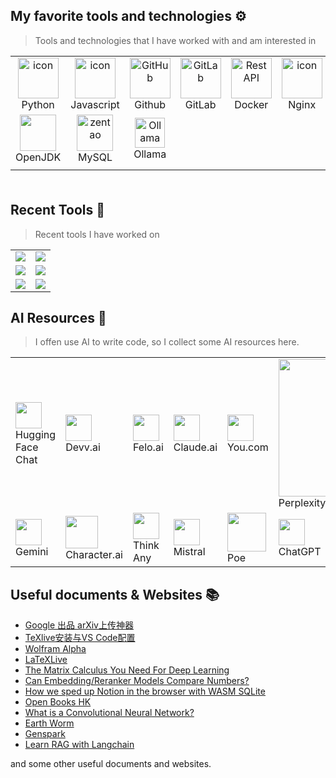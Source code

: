 <!--
**tufeiping/tufeiping** is a ✨ _special_ ✨ repository because its `README.md` (this file) appears on your GitHub profile.

Here are some ideas to get you started:

- 🔭 I’m currently working on ...
- 🌱 I’m currently learning ...
- 👯 I’m looking to collaborate on ...
- 🤔 I’m looking for help with ...
- 💬 Ask me about ...
- 📫 How to reach me: ...
- 😄 Pronouns: ...
- ⚡ Fun fact: ...
-->

## My favorite tools and technologies ⚙️

> Tools and technologies that I have worked with and am interested in

<div style="width: 100%; height: 205px;">
<table style="overflow: hidden;">
  <tr>
    <td align="center" width="96">
       <a href="#macropower-tech">
        <img src="https://techstack-generator.vercel.app/python-icon.svg" alt="icon" width="65" height="65" />
      </a>
      <br>Python
    </td>
    <td align="center" width="96">
      <img src="https://techstack-generator.vercel.app/js-icon.svg" alt="icon" width="65" height="65" />
      <br>Javascript
    </td>
    <td align="center" width="96">
        <img src="https://techstack-generator.vercel.app/github-icon.svg" width="65" height="65" alt="GitHub" />
      <br>Github
    </td>
    <td align="center" width="96">
        <img src="https://skillicons.dev/icons?i=gitlab" width="65" height="65" alt="GitLab" />
      <br>GitLab
    </td>
       <td align="center" width="96">
        <img src="https://techstack-generator.vercel.app/docker-icon.svg" width="65" height="65" alt="Rest API" />
      <br>Docker
    </td>
       <td align="center" width="96">
        <img src="https://techstack-generator.vercel.app/nginx-icon.svg" alt="icon" width="65" height="65" />
      <br>Nginx
       </td>
    <td align="center" width="96">
        <a href="https://www.typescriptlang.org/" target="_blank">
        <img src="https://techstack-generator.vercel.app/ts-icon.svg" width="58px"/>
        </a>
      <br>TypeScript
    </td>
    <td align="center"  width="96">
       <a href="https://www.rancher.com/" target="_blank"> <img src="https://avatars.githubusercontent.com/u/9343010?s=200&v=4" width="48" height="48" alt="Rancher" /></a>
      <br>Rancher
    </td>
    <td align="center"  width="96">
       <a href="https://www.npmjs.com/" target="_blank"> <img src="https://static-production.npmjs.com/7a7ffabbd910fc60161bc04f2cee4160.png" width="52px"/></a>
      <br>NPM
    </td>
  </tr>
  <tr>
    <td align="center" width="96">
        <a href="https://github.com/openjdk/jdk" target="_blank">
        <img src="https://techstack-generator.vercel.app/java-icon.svg" width="58px" /></a>
      <br>OpenJDK
    </td>
    <td align="center"  width="96">
       <a href="https://www.mysql.com/" target="_blank"> <img src="https://techstack-generator.vercel.app/mysql-icon.svg" width="58" height="58" alt="zentao" /></a>
      <br>MySQL
    </td>
    <td align="center" width="96">
       <a href="https://github.com/ollama/ollama" target="_blank"> <img src="https://ollama.com/public/ollama.png" width="48" height="48" alt="Ollama" /></a>
      <br>Ollama
    </td>
    <td colspan="6"></td>
  </tr>
 <tr>
 </tr>
<tr>
<td colspan="9"></td>
</tr>
</table>
</div>

## Recent Tools 🔧
> Recent tools I have worked on

<table>
<tr>
<td>
<a href="https://github.com/tufeiping/DockerTarBuilder">
  <img align="center" src="https://github-readme-stats.vercel.app/api/pin/?username=tufeiping&repo=DockerTarBuilder&theme=default" />
</a>
</td>
<td>
<a href="https://github.com/tufeiping/latex-tools">
<img align="center" src="https://github-readme-stats.vercel.app/api/pin/?username=tufeiping&repo=latex-tools&theme=default" />
</a>
</td>
</tr>
<tr>
<td>
<a href="https://github.com/google-research/arxiv-latex-cleaner">
<img align="center" src="https://github-readme-stats.vercel.app/api/pin/?username=google-research&repo=arxiv-latex-cleaner&theme=default" />
</a>
</td>
<td>
<a href="https://github.com/qkrdmstlr3/techstack-generator">
<img align="center" src="https://github-readme-stats.vercel.app/api/pin/?username=qkrdmstlr3&repo=techstack-generator&theme=default" />
</a>
</td>
</tr>
<tr>
<td>
<a href="https://github.com/bitovi/react-to-web-component">
<img align="center" src="https://github-readme-stats.vercel.app/api/pin/?username=bitovi&repo=react-to-web-component&theme=default" />
</a>
</td>
<td>
<a href="https://github.com/tufeiping/excalidraw">
<img align="center" src="https://github-readme-stats.vercel.app/api/pin/?username=tufeiping&repo=excalidraw&theme=default" />
</a>
</td>
</tr>
</table>

## AI Resources 🤖

> I offen use AI to write code, so I collect some AI resources here.

<table>
<tr>
<td>
  <a href="https://huggingface.co/chat">
  <img align="center" width="42px" src="https://huggingface.co/chat/huggingchat/logo.svg" />
  </a><br/>
  Hugging Face Chat
</td>
<td>
<a href="https://devv.ai">
<img src="https://hub.devv.ai/_next/image?url=https%3A%2F%2Ffb-usercontent.fra1.cdn.digitaloceanspaces.com%2F1710515383794.png&w=96&q=75" width="42px" />
</a><br/>
Devv.ai
</td>
<td>
<a href="https://felo.ai/" target="_blank">
<img src="https://felo.ai/icon.svg" width="42px" />
</a><br/>
Felo.ai
</td>
<td>
<a href="https://claude.ai">
  <img src="https://downloads.intercomcdn.com/i/o/546010/2e39352aaa95b44e966b380e/669122d1461c59c54866f83e622136ab.png" width="42px" />
  </a><br/>
  Claude.ai
</td>
  <td>
<a href="https://you.com/">
  <img src="https://pbs.twimg.com/profile_images/1814006937194795008/LW6Ol2Q1_400x400.png" width="42px" />
  </a><br/>
  You.com
</td>
<td>
<a href="https://www.perplexity.ai/">
  <img style="width: 220px;" src="https://framerusercontent.com/images/vHww1Ye1lCdzOILZcifoCCqmtKU.png"/>
  </a><br/>
  Perplexity
  </td>
</tr>
<tr>
<td>
<a href="https://gemini.google.com/app">
  <img src="https://www.gstatic.com/lamda/images/gemini_sparkle_v002_d4735304ff6292a690345.svg" width="42px" />
  </a><br/>
  Gemini
</td>
    <td>
<a href="https://character.ai/">
  <img src="https://pbs.twimg.com/profile_images/1638842319104516097/TketN7Pm_400x400.jpg" width="52px" />
  </a><br/>
  Character.ai
  </td>
    <td>
<a href="https://thinkany.ai/zh">
  <img src="https://thinkany.ai/logo.png" width="42px" />
  </a><br/>
  Think Any
  </td>
<td>
<a href="https://chat.mistral.ai/chat">
  <img src="https://chat.mistral.ai/_next/image?url=%2F_next%2Fstatic%2Fmedia%2Fle-chat-logo-light.4dcb49a4.png&w=384&q=75" width="42px" />
  </a><br/>
  Mistral
</td>
<td>
<a href="https://poe.com/">
  <img src="https://psc2.cf2.poecdn.net/assets/_next/static/media/poeFullMultibot.aa56caf5.svg" width="62px" />
  </a><br/>
  Poe
</td>
<td>
<a href="https://chatgpt.com/">
  <img src="https://pbs.twimg.com/profile_images/1634058036934500352/b4F1eVpJ_400x400.jpg" width="42px" />
  </a><br/>
  ChatGPT
</td>
</tr>

</table>

## Useful documents & Websites 📚

- [Google 出品 arXiv上传神器](https://mp.weixin.qq.com/s/e93y7pyl0_7N31llFYDq4Q)
- [TeXlive安装与VS Code配置](https://mp.weixin.qq.com/s/7SMPcIRlH5DLVT0DDALwaw?poc_token=HIcefmajvm0KNxIb_q9uJWrjXvNot_nXMLFOsdEi)
- [Wolfram Alpha](https://www.wolframalpha.com/input)
- [LaTeXLive](https://www.latexlive.com/)
- [The Matrix Calculus You Need For Deep Learning](https://explained.ai/matrix-calculus/)
- [Can Embedding/Reranker Models Compare Numbers?](https://jina.ai/news/can-embedding-reranker-models-compare-numbers/)
- [How we sped up Notion in the browser with WASM SQLite](https://www.notion.so/blog/how-we-sped-up-notion-in-the-browser-with-wasm-sqlite)
- [Open Books HK](https://openbookshongkong.com/books/)
- [What is a Convolutional Neural Network?](https://poloclub.github.io/cnn-explainer/)
- [Earth Worm](https://earthworm.cuixueshe.com/)
- [Genspark](https://www.genspark.ai/)
- [Learn RAG with Langchain](https://www.sakunaharinda.xyz/ragatouille-book/intro.html)

and some other useful documents and websites.
